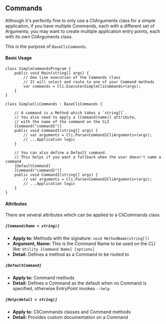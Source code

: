 ## Commands

Although it's perfectly fine to only use a CliArguments class for a simple application,
if you have multiple Commands, each with a different set of Arguments; you may want
to create multiple application entry points, each with its own CliArguments class.

This is the purpose of `BaseCliCommands`.

#### Basic Usage

    class SimpleCommandsProgram {
        public void Main(string[] args) {
            // One line execution of the Commands class
            // It will select and route to one of your Command methods
            var commands = Cli.Execute<SimpleCliCommands>(args);
        }
    }

    class SimpleCliCommands : BaseCliCommands {

        // A command is a Method which takes a `string[]`.
        // You also need to apply a [Command(name)] attribute, 
        // with the name of the command on the CLI
        [Command("command1")]
        public void Command1(string[] args) {
            // var arguments = Cli.Parse<Command1CliArguments>(args);
            // ...Application logic
        }

        // You can also define a Default command.
        // This helps if you want a fallback when the user doesn't name a command
        [DefaultCommand]
        [Command("command2")]
        public void Command2(string[] args) {
            // var arguments = Cli.Parse<Command2CliArguments>(args);
            // ...Application logic
        }
    }

#### Attributes

There are several attributes which can be applied to a CliCommands class

##### `[Command(Name = string)]`
* **Apply to:** Methods with the signature: `void MethodName(string[])`
* **Argument, Name:** This is the Command Name to be used on the CLI like: `Utility [Command Name] [options]`
* **Detail:** Defines a method as a Command to be routed to

##### `[DefaultCommand]`
* **Apply to:** Command methods
* **Detail:** Defines a Command as the default when no Command is specified, otherwise EntryPoint invokes `--help`

##### `[Help(detail = string)]`
* **Apply to:** CliCommands classes and Command methods
* **Detail:** Provides custom documentation on a Command